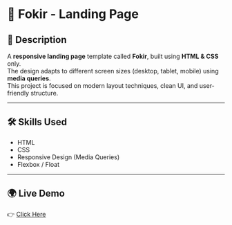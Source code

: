 # 🎨 Fokir - Landing Page

## 📖 Description
A **responsive landing page** template called **Fokir**, built using **HTML & CSS** only.  
The design adapts to different screen sizes (desktop, tablet, mobile) using **media queries**.  
This project is focused on modern layout techniques, clean UI, and user-friendly structure.

---

## 🛠️ Skills Used
- HTML 
- CSS
- Responsive Design (Media Queries)  
- Flexbox / Float  

---

## 🌍 Live Demo
👉 [Click Here](https://mohamedsalam5a.github.io/project-html-Css-Bootstrap-Route/Foki_r/)





